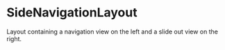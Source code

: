 SideNavigationLayout
====================

Layout containing a navigation view on the left and a slide out view on the right.